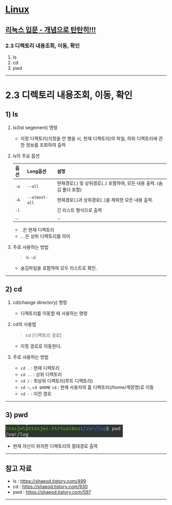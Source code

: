 
# <a href = "../README.md" target="_blank">Linux</a>
## <a href = "README.md" target="_blank">리눅스 입문 - 개념으로 탄탄히!!!</a>
### 2.3 디렉토리 내용조회, 이동, 확인
1) ls
2) cd
3) pwd

---

# 2.3 디렉토리 내용조회, 이동, 확인

## 1) ls

1. ls(list segement) 명령
   - 지정 디렉토리(지정을 안 했을 시, 현재 디렉토리)의 파일, 하위 디렉토리에 관한 정보를 조회하여 출력


2. ls의 주요 옵션
   
   |옵션|Long옵션|설명|
   |---|---|---|
   |`-a`|`--all`| 현재경로(.) 및 상위경로(..) 포함하여, 모든 내용 출력. (숨김 폴더 포함)|
   |`-A`|`--almost-all`| 현재경로(.)과 상위경로(..)을 제외한 모든 내용 출력.|
   |`-l`| | 긴 리스트 형식으로 출력|
   |...| | ...|
   - `.`은 현재 디렉토리
   - `..`은 상위 디렉토리를 의미


3. 주로 사용하는 방법
   > ls -al
    - 숨김파일을 포함하여 모두 리스트로 확인.

---

## 2) cd

1. cd(change directory) 명령
   - 디렉토리를 이동할 때 사용하는 명령


2. cd의 사용법
   > cd [디렉토리 경로]
   - 지정 경로로 이동한다.


3. 주로 사용하는 방법 
   - `cd .` : 현재 디렉토리
   - `cd ..` : 상위 디렉토리
   - `cd /` : 최상위 디렉토리(루트 디렉토리)
   - `cd ~`, `cd $HOME` `cd` : 현재 사용자의 홈 디렉토리(/home/계정명)로 이동
   - `cd -` : 이전 경로


---

## 3) pwd

![img/pwd.png](img/pwd.png)

- 현재 자신이 위치한 디렉토리의 절대경로 출력

---

## 참고 자료
- ls : <a href="https://shaeod.tistory.com/499" target="_blank">https://shaeod.tistory.com/499 </a>
- cd : <a href="https://shaeod.tistory.com/930" target="_blank">https://shaeod.tistory.com/930 </a>
- pwd : <a href="https://shaeod.tistory.com/597" target="_blank">https://shaeod.tistory.com/597 </a>

---